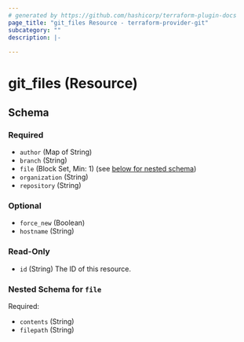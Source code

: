 ```yaml
---
# generated by https://github.com/hashicorp/terraform-plugin-docs
page_title: "git_files Resource - terraform-provider-git"
subcategory: ""
description: |-
  
---
```


# git_files (Resource)





<!-- schema generated by tfplugindocs -->
## Schema

### Required

- `author` (Map of String)
- `branch` (String)
- `file` (Block Set, Min: 1) (see [below for nested schema](#nestedblock--file))
- `organization` (String)
- `repository` (String)

### Optional

- `force_new` (Boolean)
- `hostname` (String)

### Read-Only

- `id` (String) The ID of this resource.

<a id="nestedblock--file"></a>
### Nested Schema for `file`

Required:

- `contents` (String)
- `filepath` (String)



